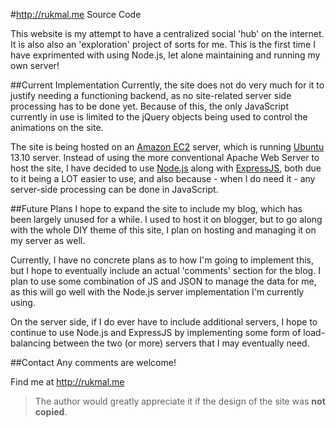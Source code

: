 #http://rukmal.me Source Code

This website is my attempt to have a centralized social 'hub' on the internet. It is also also an 'exploration' project of sorts for me. This is the first time I have exprimented with using Node.js, let alone maintaining and running my own server!

##Current Implementation
Currently, the site does not do very much for it to justify needing a functioning backend, as no site-related server side processing has to be done yet. Because of this, the only JavaScript currently in use is limited to the jQuery objects being used to control the animations on the site.

The site is being hosted on an [Amazon EC2](http://aws.amazon.com/ec2/) server, which is running [Ubuntu](http://ubuntu.com) 13.10 server. Instead of using the more conventional Apache Web Server to host the site, I have decided to use [Node.js](http://nodejs.org) along with [ExpressJS](http://expressjs.com/), both due to it being a LOT easier to use, and also because - when I do need it - any server-side processing can be done in JavaScript.

##Future Plans
I hope to expand the site to include my blog, which has been largely unused for a while. I used to host it on blogger, but to go along with the whole DIY theme of this site, I plan on hosting and managing it on my server as well.

Currently, I have no concrete plans as to how I'm going to implement this, but I hope to eventually include an actual 'comments' section for the blog. I plan to use some combination of JS and JSON to manage the data for me, as this will go well with the Node.js server implementation I'm currently using.

On the server side, if I do ever have to include additional servers, I hope to continue to use Node.js and ExpressJS by implementing some form of load-balancing between the two (or more) servers that I may eventually need.

##Contact
Any comments are welcome!

Find me at http://rukmal.me

> The author would greatly appreciate it if the design of the site was **not copied**.